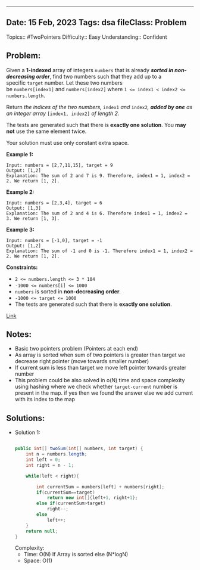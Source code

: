
---
Date: 15 Feb, 2023
Tags: dsa
fileClass: Problem
---
Topics:: #TwoPointers
Difficulty::  Easy
Understanding:: Confident
## Problem: 
 Given a **1-indexed** array of integers `numbers` that is already **_sorted in non-decreasing order_**, find two numbers such that they add up to a specific `target` number. Let these two numbers be `numbers[index1]` and `numbers[index2]` where `1 <= index1 < index2 <= numbers.length`.

Return _the indices of the two numbers,_ `index1` _and_ `index2`_, **added by one** as an integer array_ `[index1, index2]` _of length 2._

The tests are generated such that there is **exactly one solution**. You **may not** use the same element twice.

Your solution must use only constant extra space.

**Example 1:**

	Input: numbers = [2,7,11,15], target = 9
	Output: [1,2]
	Explanation: The sum of 2 and 7 is 9. Therefore, index1 = 1, index2 = 2. We return [1, 2].

**Example 2:**

	Input: numbers = [2,3,4], target = 6
	Output: [1,3]
	Explanation: The sum of 2 and 4 is 6. Therefore index1 = 1, index2 = 3. We return [1, 3].

**Example 3:**

	Input: numbers = [-1,0], target = -1
	Output: [1,2]
	Explanation: The sum of -1 and 0 is -1. Therefore index1 = 1, index2 = 2. We return [1, 2].

**Constraints:**

-   `2 <= numbers.length <= 3 * 104`
-   `-1000 <= numbers[i] <= 1000`
-   `numbers` is sorted in **non-decreasing order**.
-   `-1000 <= target <= 1000`
-   The tests are generated such that there is **exactly one solution**.

[Link]( https://leetcode.com/problems/two-sum-ii-input-array-is-sorted/)

## Notes: 
- Basic two pointers problem (Pointers at each end)
- As array is sorted when sum of two pointers is greater than target we decrease right pointer (move towards smaller number)
- If current sum is less than target we move left pointer towards greater number
- This problem could be also solved in o(N) time and space complexity using hashing where we check whether `target-current` number is present in the map. if yes then we found the answer else we add current with its index to the map

## Solutions: 

- Solution 1: 
	```java
	
	public int[] twoSum(int[] numbers, int target) {
		int n = numbers.length;
		int left = 0;
		int right = n - 1;
	
		while(left < right){
	
			int currentSum = numbers[left] + numbers[right];
			if(currentSum==target)
				return new int[]{left+1, right+1};
			else if(currentSum>target)
				right--;
			else
				left++;
		}
		return null;
	}
	
	```
	Complexity: 
	- Time: O(N) If Array is sorted else (N\*logN) 
	- Space: O(1)

